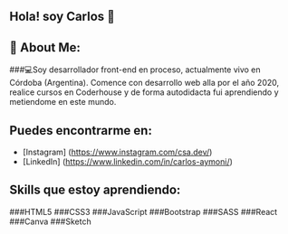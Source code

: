 ## Hola! soy Carlos 👋

## 💫 About Me:

###💻Soy desarrollador front-end en proceso, actualmente vivo en Córdoba (Argentina). Comence con desarrollo web alla por el año 2020, realice cursos en Coderhouse y de forma autodidacta fui aprendiendo y metiendome en este mundo.  

## Puedes encontrarme en:
- [Instagram] (https://www.instagram.com/csa.dev/) 
- [LinkedIn] (https://www.linkedin.com/in/carlos-aymoni/)

## Skills que estoy aprendiendo:

###HTML5 
###CSS3 
###JavaScript 
###Bootstrap 
###SASS 
###React 
###Canva 
###Sketch
 


